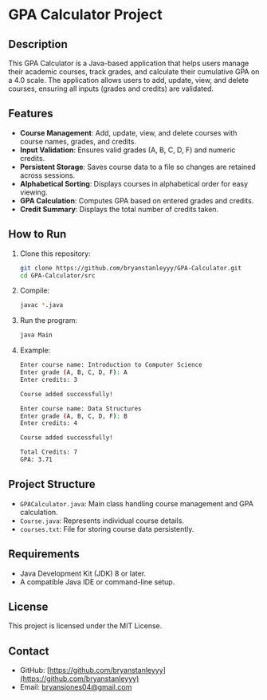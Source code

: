 # GPA Calculator Project

## Description
This GPA Calculator is a Java-based application that helps users manage their academic courses, track grades, and calculate their cumulative GPA on a 4.0 scale. The application allows users to add, update, view, and delete courses, ensuring all inputs (grades and credits) are validated.

## Features
- **Course Management**: Add, update, view, and delete courses with course names, grades, and credits.
- **Input Validation**: Ensures valid grades (A, B, C, D, F) and numeric credits.
- **Persistent Storage**: Saves course data to a file so changes are retained across sessions.
- **Alphabetical Sorting**: Displays courses in alphabetical order for easy viewing.
- **GPA Calculation**: Computes GPA based on entered grades and credits.
- **Credit Summary**: Displays the total number of credits taken.

## How to Run
1. Clone this repository:
   ```bash
   git clone https://github.com/bryanstanleyyy/GPA-Calculator.git
   cd GPA-Calculator/src
2. Compile:
   ```bash
   javac *.java
3. Run the program:
   ```bash
   java Main
4. Example:
   ```bash
   Enter course name: Introduction to Computer Science
   Enter grade (A, B, C, D, F): A
   Enter credits: 3

   Course added successfully!

   Enter course name: Data Structures
   Enter grade (A, B, C, D, F): B
   Enter credits: 4

   Course added successfully!

   Total Credits: 7
   GPA: 3.71

## Project Structure
- `GPACalculator.java`: Main class handling course management and GPA calculation.
- `Course.java`: Represents individual course details.
- `courses.txt`: File for storing course data persistently.

## Requirements
- Java Development Kit (JDK) 8 or later.
- A compatible Java IDE or command-line setup.

## License
This project is licensed under the MIT License.

## Contact
- GitHub: [https://github.com/bryanstanleyyy](https://github.com/bryanstanleyyy)
- Email: bryansjones04@gmail.com
